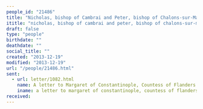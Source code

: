 ```yaml
---
people_id: "21486"
title: "Nicholas, bishop of Cambrai and Peter, bishop of Chalons-sur-Marne"
ititle: "nicholas, bishop of cambrai and peter, bishop of chalons-sur-marne"
draft: false
type: "people"
birthdate: ""
deathdate: ""
social_title: ""
created: "2013-12-19"
modified: "2013-12-19"
url: "/people/21486.html"
sent:
  - url: letter/1082.html
    name: A letter to Margaret of Constantinople, Countess of Flanders (1250, Mary 19-31)
    iname: a letter to margaret of constantinople, countess of flanders (1250, mary 19-31)
received:
---
```

